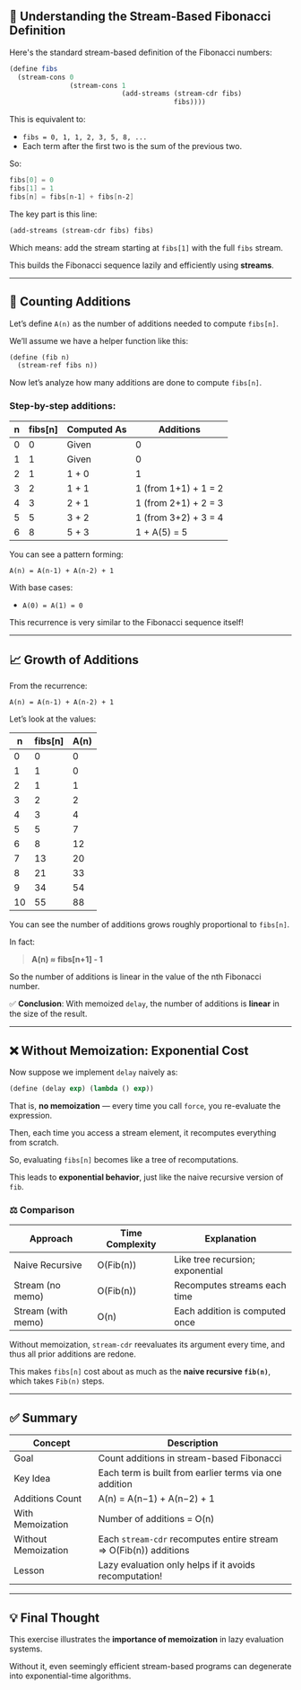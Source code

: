 ## 🧠 Understanding the Stream-Based Fibonacci Definition

Here's the standard stream-based definition of the Fibonacci numbers:

```scheme
(define fibs
  (stream-cons 0
               (stream-cons 1
                            (add-streams (stream-cdr fibs)
                                         fibs))))
```

This is equivalent to:
- `fibs = 0, 1, 1, 2, 3, 5, 8, ...`
- Each term after the first two is the sum of the previous two.

So:

```scheme
fibs[0] = 0
fibs[1] = 1
fibs[n] = fibs[n-1] + fibs[n-2]
```

The key part is this line:

```scheme
(add-streams (stream-cdr fibs) fibs)
```

Which means: add the stream starting at `fibs[1]` with the full `fibs` stream.

This builds the Fibonacci sequence lazily and efficiently using **streams**.

---

## 🔢 Counting Additions

Let’s define `A(n)` as the number of additions needed to compute `fibs[n]`.

We’ll assume we have a helper function like this:

```scheme
(define (fib n)
  (stream-ref fibs n))
```

Now let’s analyze how many additions are done to compute `fibs[n]`.

### Step-by-step additions:

| n | fibs[n]        | Computed As          | Additions |
|---|----------------|----------------------|-----------|
| 0 | 0              | Given                | 0         |
| 1 | 1              | Given                | 0         |
| 2 | 1              | 1 + 0                | 1         |
| 3 | 2              | 1 + 1                | 1 (from 1+1) + 1 = 2 |
| 4 | 3              | 2 + 1                | 1 (from 2+1) + 2 = 3 |
| 5 | 5              | 3 + 2                | 1 (from 3+2) + 3 = 4 |
| 6 | 8              | 5 + 3                | 1 + A(5) = 5         |

You can see a pattern forming:

```
A(n) = A(n-1) + A(n-2) + 1
```

With base cases:
- `A(0) = A(1) = 0`

This recurrence is very similar to the Fibonacci sequence itself!

---

## 📈 Growth of Additions

From the recurrence:

```
A(n) = A(n-1) + A(n-2) + 1
```

Let’s look at the values:

| n | fibs[n] | A(n) |
|----|---------|------|
| 0  | 0       | 0    |
| 1  | 1       | 0    |
| 2  | 1       | 1    |
| 3  | 2       | 2    |
| 4  | 3       | 4    |
| 5  | 5       | 7    |
| 6  | 8       | 12   |
| 7  | 13      | 20   |
| 8  | 21      | 33   |
| 9  | 34      | 54   |
|10  | 55      | 88   |

You can see the number of additions grows roughly proportional to `fibs[n]`.

In fact:

> **A(n) ≈ fibs[n+1] - 1**

So the number of additions is linear in the value of the nth Fibonacci number.

✅ **Conclusion**: With memoized `delay`, the number of additions is **linear** in the size of the result.

---

## ❌ Without Memoization: Exponential Cost

Now suppose we implement `delay` naively as:

```scheme
(define (delay exp) (lambda () exp))
```

That is, **no memoization** — every time you call `force`, you re-evaluate the expression.

Then, each time you access a stream element, it recomputes everything from scratch.

So, evaluating `fibs[n]` becomes like a tree of recomputations.

This leads to **exponential behavior**, just like the naive recursive version of `fib`.

### ⚖️ Comparison

| Approach            | Time Complexity | Explanation |
|---------------------|------------------|-------------|
| Naive Recursive     | O(Fib(n))        | Like tree recursion; exponential |
| Stream (no memo)    | O(Fib(n))        | Recomputes streams each time |
| Stream (with memo)  | O(n)             | Each addition is computed once |

Without memoization, `stream-cdr` reevaluates its argument every time, and thus all prior additions are redone.

This makes `fibs[n]` cost about as much as the **naive recursive `fib(n)`**, which takes `Fib(n)` steps.

---

## ✅ Summary

| Concept | Description |
|--------|-------------|
| Goal | Count additions in stream-based Fibonacci |
| Key Idea | Each term is built from earlier terms via one addition |
| Additions Count | A(n) = A(n−1) + A(n−2) + 1 |
| With Memoization | Number of additions = O(n) |
| Without Memoization | Each `stream-cdr` recomputes entire stream ⇒ O(Fib(n)) additions |
| Lesson | Lazy evaluation only helps if it avoids recomputation! |

---

## 💡 Final Thought

This exercise illustrates the **importance of memoization** in lazy evaluation systems.

Without it, even seemingly efficient stream-based programs can degenerate into exponential-time algorithms.
